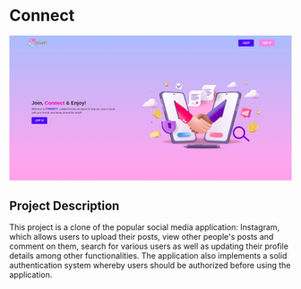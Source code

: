 # Connect
![](static/images/website-screenshot.png)

## Project Description
This project is a clone of the popular social media application: Instagram, which allows users to upload their posts, view other people's posts and comment on them, search for various users as well as updating their profile details among other functionalities. The application also implements a solid authentication system whereby users should be authorized before using the application.
